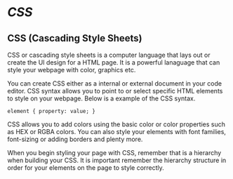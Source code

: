 # _CSS_

## CSS (Cascading Style Sheets)

CSS or cascading style sheets is a computer language that lays out or create the UI design for a HTML page. It is a powerful lanaguage that can style your webpage with color, graphics etc. 

You can create CSS either as a internal or external document in your code editor. CSS syntax allows you to point to or select specific HTML elements to style on your webpage. Below is a example of the CSS syntax. 

`element {
  property: value;
  }`
  
 CSS allows you to add colors using the basic color or color properties such as HEX or RGBA colors. You can also style your elements with font families, font-sizing or adding borders and plenty more. 
 
 When you begin styling your page with CSS, remember that is a hierarchy when building your CSS. It is important remember the hierarchy structure in order for your elements on the page to style correctly. 
